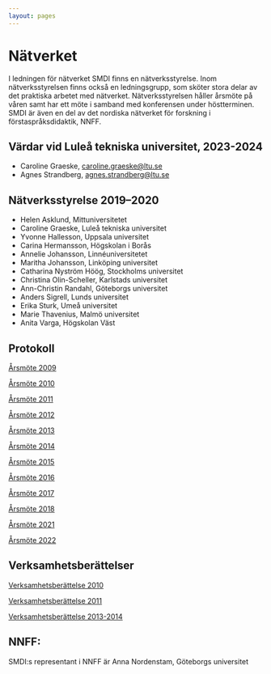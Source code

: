 ```yaml
---
layout: pages
---
```


#  Nätverket

I ledningen för nätverket SMDI finns en nätverksstyrelse. Inom nätverksstyrelsen finns också en ledningsgrupp, som sköter stora delar av det praktiska arbetet med nätverket. Nätverksstyrelsen håller årsmöte på våren samt har ett möte i samband med konferensen under höstterminen. SMDI är även en del av det nordiska nätverket för forskning i förstaspråksdidaktik, NNFF.

## Värdar vid Luleå tekniska universitet, 2023-2024

* Caroline Graeske, caroline.graeske@ltu.se
* Agnes Strandberg, agnes.strandberg@ltu.se 

## Nätverksstyrelse 2019–2020

* Helen Asklund, Mittuniversitetet
* Caroline Graeske, Luleå tekniska universitet 
* Yvonne Hallesson, Uppsala universitet
* Carina Hermansson, Högskolan i Borås 
* Annelie Johansson, Linnéuniversitetet
* Maritha Johansson, Linköping universitet
* Catharina Nyström Höög, Stockholms universitet
* Christina Olin-Scheller, Karlstads universitet
* Ann-Christin Randahl, Göteborgs universitet 
* Anders Sigrell, Lunds universitet
* Erika Sturk, Umeå universitet
* Marie Thavenius, Malmö universitet
* Anita Varga, Högskolan Väst


## Protokoll

[Årsmöte 2009](https://drive.google.com/open?id=1ET5L63_Y0IfibY0HKg61n5uTWs1ft1QN)

[Årsmöte 2010](https://drive.google.com/open?id=1xyixM1tEyx3LCM_WNOGnuBlW2Icrt8Xa)

[Årsmöte 2011](https://drive.google.com/open?id=1zcm-ToiicLsE4Q9bZCUixE7ptW_2a4ue)

[Årsmöte 2012](https://drive.google.com/open?id=1gRlReIaP6MdW-68MPXNzDLfAFQI4S8sU)

[Årsmöte 2013](https://drive.google.com/open?id=1KkS9NMOvjlJ5Oinzhj_5FUKY3MawSe_y)

[Årsmöte 2014](https://drive.google.com/open?id=1MY9M8qiSbFrDlA21RKfDbZzTE5NE30Ee)

[Årsmöte 2015](https://drive.google.com/open?id=1Azr1gHh3cdCEAzjQjyuY5xL3tttf2xHm)

[Årsmöte 2016](https://drive.google.com/open?id=13wjhJr1_xqK7eIGxb-7wUXsUHs3sPlcc)

[Årsmöte 2017](https://drive.google.com/open?id=1S6ehus0u7950IJtXgU43boY5rtwVfB7B)

[Årsmöte 2018](https://drive.google.com/open?id=1PqV1p0adCWiACZLFT8HrjNf4L0uRSqUP)

[Årsmöte 2021](https://drive.google.com/file/d/1BusJi0dwnt1wL33xzOZodKNHH_yh9nq7/view?usp=share_link)

[Årsmöte 2022](https://drive.google.com/file/d/1j4pWf6odk6Li_QcpjtaOJF1zdqxZMZGU/view?usp=share_link)

## Verksamhetsberättelser

[Verksamhetsberättelse 2010](https://drive.google.com/open?id=11c-SOFPqGyTK475EndyV5L-NVb6wcQEb)


[Verksamhetsberättelse 2011](https://drive.google.com/open?id=1OYedZPn6o284YH3dp6QdNKuE-V0w_1jI)


[Verksamhetsberättelse 2013-2014](https://drive.google.com/open?id=1edqmBKVYCnEqEzSWzHY1PjL_q0VAi8Bw)

## NNFF:
SMDI:s representant i NNFF är Anna Nordenstam, Göteborgs universitet

